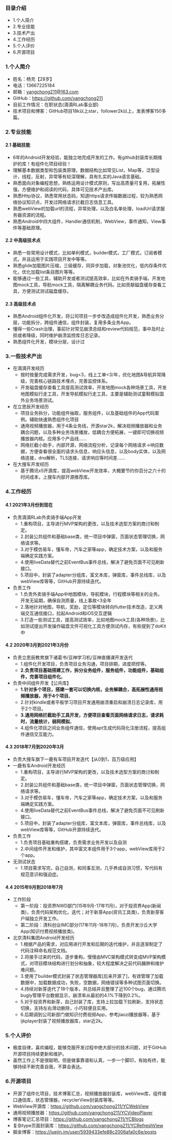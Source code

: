 ### 目录介绍
- 1.个人简介
- 2.专业技能
- 3.技术产出
- 4.工作经历
- 5.个人评价
- 6.开源项目



### 1.个人简介
- 姓名：杨充【28岁】
- 电话：13667225184
- 邮箱：yangchong211@163.com
- GitHub：https://github.com/yangchong211
- 目前工作情况：在职状态(滴滴RLab事业部)
- 技术项目和博客：GitHub项目18k以上star，follower2k以上，发表博客150多篇。



### 2.专业技能
#### 2.1 基础技能
- 6年的Android开发经验，能独立地完成开发的工作。有github封装库长期维护的库！有组件化项目经验！
- 理解基本数据类型和包装类原理，数据结构比如常见List，Map等，泛型设计，线程，反射，异常等有较深理解，具有扎实的Java语言基础。
- 熟悉面向对象编程思想，熟练运用设计模式原则，写出高质量可复用，拓展性强，方便维护和阅读的代码，具体可见技术产出库。
- 熟悉Http协议，熟悉常用状态码，知道https请求传输数据过程，较为熟悉网络协议知识点，开发过网络请求拦截日志信息工具。
- 熟悉webView的加载url的流程，异常处理，以及白名单处理，loadUrl请求服务器资源的流程。
- 熟悉Android中四大组件，Handler通信机制，WebView，事件通知，View事件等基础原理。



#### 2.2 中高级技术点
- 熟悉一些常用设计模式，比如单利模式，builder模式，工厂模式，订阅者模式，并且运用于实践项目开发中等等。
- 熟悉glide加载图片压缩，三级缓存，同异步加载，对象池优化，低内存条件优化，优化加载list条目图片等等。
- 能够通过一些工具，辅助开发或者测试提高效率，比如在外卖骑手端，开发地图mock工具，导航mock工具，隔离解耦业务代码。比如贡献磁盘缓存查看工具，方便测试测试磁盘缓存。



#### 2.3 高级技术点
- 熟悉Android组件化开发，将公司项目一步步改造成组件化开发，熟悉业务分层，功能拆分，跨组件通信，组件封装，复用多条业务App。
- 懂得一些Crash治理，事前针对常见崩溃总结和review代码规范，事中及时止损或者降级，同时维护崩溃监控库日志记录。
- 熟悉组件化开发，模块分层，设计过



### 3.一些技术产出
- 在滴滴开发经历
    - 按时按量完成需求开发，bug<3，线上工单<3/年，优化地图&导航异常降级，完善核心链路技术埋点，完善监控体系。
    - 开发磁盘缓存查看工具提高测试效率，开发地图mock各种场景工具，开发地图模拟行走工具，开发导航模拟行走工具，主要是辅助测试童鞋模拟国外业务场景测试。
- 在立思辰开发经历
    - 项目业务拆分，功能组件抽取，服务组件，以及基础组件的App代码案例。辅助快速熟悉组件化项目
    - 通用视频播放器，用于4条业务线，开源star2k，解决视频播放器和业务耦合问题，以及多种业务场景播放，低耦合方便拓展，一键即可切换视频播放器内核。应用多个产品线……
    - 网络拦截小助手，内部开源，网络流程分析，记录每个网络请求->响应数据，方便查看很全面的请求头信息，响应头信息，以及body实体，以及网络连接，dns解析，TLS连接，请求响应等时间差……
- 在大搜车开发经历
    - 基于腾讯x5开源库，提高webView开发效率，大概要节约你百分之六十的时间成本，上搜车内部开源推荐库。


### 4.工作经历
#### 4.1 2021年3月份到现在
- 负责滴滴RLab外卖骑手端App开发
    - 1.重构项目，主导进行MVP架构的更改，以及技术选型方案的商讨和制定。
    - 2.封装公共组件和基础base类，统一项目中弹窗，页面状态管理切换，网络请求等。
    - 3.对于模仿易车，懂车帝，汽车之家等app，确定技术方案，以及和服务端确定实践方案。
    - 4.使用liveData替代之前EventBus事件总线，解决了避免页面不可见刷新接口。
    - 5.项目中，封装了adapter分组库，富文本库，弹窗库，事件总线库，以及webView库等等，GitHub开源持续迭代。
- 负责工作
    - 1.负责外卖骑手端App中地图模块，导航模块，行程模块等相关的业务。开发无延期，确保自测质量，线上事故<3全年
    - 2.落地针对地图，导航，奖励，定位等模块转向flutter技术改造，定义两端交互通信接口，拉起Android和iOS交互逻辑
    - 3.打造一些测试工具，提高测试效率，比如地图mock工具(各种场景)，比如测试提出开发操作磁盘文件可视化工具方便测试内存，有些提到了doKit中



#### 4.2 2020年3月到2021年3月份
- 负责立思辰教育旗下诸葛书/豆神学习机/豆神直播课开发迭代
    - 1.组件化开发项目，负责项目业务沟通，项目排期，进度把控等。
    - **2.负责项目基础搭建工作，拆分业务组件，服务组件，功能组件，基础组件，完善项目组件化**。
- 负责中间组件开发【公共库】
    - **1.针对多个项目，搭建一套可以切换内核，业务解耦合，高拓展性通用视频播放器，用于4个项目**。
    - 2.针对kindle或者平板学习项目开发通用崩溃重启和崩溃日志记录库，用于2个项目。
    - **3.通用网络拦截助手工具开发，方便项目查看页面网络请求日志，请求耗时，流量统计，弱网模拟**。
    - 4.组件化项目之间业务组件通信，使用apt生成代码简化注册流程，提高组件通信交互能力。



#### 4.3 2018年7月到2020年3月
- 负责大搜车旗下一鹿有车项目开发迭代【从0到1，百万级应用】
- 一鹿有车Android开发经历
    - 1.重构项目，主导进行MVP架构的更改，以及技术选型方案的商讨和制定。
    - 2.封装公共组件和基础base类，统一项目中弹窗，页面状态管理切换，网络请求等。
    - 3.对于模仿易车，懂车帝，汽车之家等app，确定技术方案，以及和服务端确定实践方案。
    - 4.使用liveData替代之前EventBus事件总线，解决了避免页面不可见刷新接口。
    - 5.项目中，封装了adapter分组库，富文本库，弹窗库，事件总线库，以及webView库等等，GitHub开源持续迭代。
- 负责工作
    - 1.负责项目基础重构搭建，负责需求业务开发以及自测
    - 2.中间组件开发和维护，其中富文本组件用于3个app，webView库用于2个app。
- 无测试状态
    - 1.项目需求写完，自己自测，和同事互测，几乎养成自测习惯，写代码有规范意识和强迫症。



#### 4.4 2015年9月到2018年7月
- 工作阶段
    - 第一阶段：投资界NWD部门(15年9月-17年11月)，对于投资界App(新闻类)，负责代码架构优化，迭代；对于新芽App(资讯工具类)，负责新芽客户端独立开发工作。
    - 第二阶段：清科创业IMC部分(17年11月-18年7月)，负责开发沙丘大学App(知识付费视频播放类)。
- 北京清科集团Android开发经历
    - 1.根据产品的需求，对应用进行开发和后期的迭代维护，并且逐渐制定了代码注释命名规范文档。
    - 2.将接手过来的代码，逐步重构，慢慢由MVC架构模式转变成MVP架构模式，对项目模块结构进行划分和抽象，较大程度解决之前代码臃肿和维护难问题。
    - 3.使用了builder模式封装了状态管理器库[后来开源了]，有效管理了加载数据中，加载数据成功，失败，空数据，网络错误等多种试图页面切换。
    - 4.持续对新芽迭代了18个版本，共总结并且整理了近100个bug，通过腾讯bugly管理平台数据显示，崩溃率从最初的4.1%下降到0.2%。
    - 5.对于投资界和新芽，自己封装了库，支持上拉加载下拉刷新，支持状态切换，支持左右滑动删除，小巧轻便且实用。
    - 6.后期调到公司新部门做知识付费视频App，参考jiaozi播放器等，基于ijkplayer封装了视频播放器库，star近2k。


### 5.个人评价
- 极度自律，喜欢编程，能够克服开发过程中绝大部分的技术问题，对于GitHub开源项目持续更新和维护。
- 虽然工作上不是很聪明，但是做事靠谱和认真，一步一个脚印，有始有终，能够持续不断完善自我，不算会表达。



### 6.开源项目
- 开源了组件化项目，技术博客汇总，视频播放器封装库，webView库，组件接口通信库，状态管理器，recyclerView封装库等等。
- WebView开源库：https://github.com/yangchong211/YCWebView
- 通用视频播放器：https://github.com/yangchong211/YCVideoPlayer
- 博客笔记汇总项目：https://github.com/yangchong211/YCBlogs
- 复杂type页面封装库：https://github.com/yangchong211/YCRefreshView
- 掘金博客：https://juejin.im/user/5939433efe88c2006afa0c6e/posts



